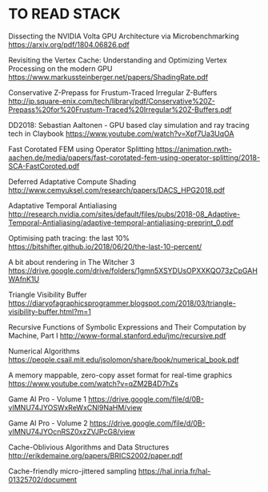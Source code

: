 # TO READ STACK

Dissecting the NVIDIA Volta GPU Architecture via Microbenchmarking
https://arxiv.org/pdf/1804.06826.pdf

Revisiting the Vertex Cache: Understanding and Optimizing Vertex Processing on the modern GPU
https://www.markussteinberger.net/papers/ShadingRate.pdf

Conservative Z-Prepass for Frustum-Traced Irregular Z-Buffers
http://jp.square-enix.com/tech/library/pdf/Conservative%20Z-Prepass%20for%20Frustum-Traced%20Irregular%20Z-Buffers.pdf

DD2018: Sebastian Aaltonen - GPU based clay simulation and ray tracing tech in Claybook
https://www.youtube.com/watch?v=Xpf7Ua3UqOA

Fast Corotated FEM using Operator Splitting
https://animation.rwth-aachen.de/media/papers/fast-corotated-fem-using-operator-splitting/2018-SCA-FastCoroted.pdf

Deferred Adaptative Compute Shading
http://www.cemyuksel.com/research/papers/DACS_HPG2018.pdf

Adaptative Temporal Antialiasing
http://research.nvidia.com/sites/default/files/pubs/2018-08_Adaptive-Temporal-Antialiasing/adaptive-temporal-antialiasing-preprint_0.pdf

Optimising path tracing: the last 10%
https://bitshifter.github.io/2018/06/20/the-last-10-percent/

A bit about rendering in The Witcher 3
https://drive.google.com/drive/folders/1gmn5XSYDUsOPXXKQO73zCpGAHWAfnK1U

Triangle Visibility Buffer
https://diaryofagraphicsprogrammer.blogspot.com/2018/03/triangle-visibility-buffer.html?m=1

Recursive Functions of Symbolic Expressions and Their Computation by Machine, Part I
http://www-formal.stanford.edu/jmc/recursive.pdf

Numerical Algorithms
https://people.csail.mit.edu/jsolomon/share/book/numerical_book.pdf

A memory mappable, zero-copy asset format for real-time graphics
https://www.youtube.com/watch?v=qZM2B4D7hZs

Game AI Pro - Volume 1
https://drive.google.com/file/d/0B-vIMNU74JYOSWxReWxCNl9NaHM/view

Game AI Pro - Volume 2
https://drive.google.com/file/d/0B-vIMNU74JYOcnRSZ0xzZVJPcG8/view

Cache-Oblivious Algorithms and Data Structures
http://erikdemaine.org/papers/BRICS2002/paper.pdf

Cache-friendly micro-jittered sampling
https://hal.inria.fr/hal-01325702/document
